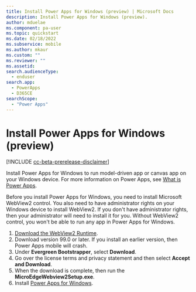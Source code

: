```yaml
---
title: Install Power Apps for Windows (preview) | Microsoft Docs
description: Install Power Apps for Windows (preview).
author: mduelae
ms.component: pa-user
ms.topic: quickstart
ms.date: 02/18/2022
ms.subservice: mobile
ms.author: mkaur
ms.custom: ""
ms.reviewer: ""
ms.assetid: 
search.audienceType: 
  - enduser
search.app: 
  - PowerApps
  - D365CE
searchScope:
  - "Power Apps"
---
```


# Install Power Apps for Windows (preview) 

[!INCLUDE [cc-beta-prerelease-disclaimer](../includes/cc-beta-prerelease-disclaimer.md)]

Install Power Apps for Windows to run model-driven app or canvas app on your Windows device. For more information on Power Apps, see [What is Power Apps](/powerapps/powerapps-overview).

Before you install Power Apps for Windows, you need to install Microsoft WebView2 control. You also need to have administrator rights on your Windows device to install WebView2. If you don't have administrator rights, then your administrator will need to install it for you. Without WebView2 control, you won't be able to run any app in Power Apps for Windows.

1. [Download the WebView2 Runtime](https://developer.microsoft.com/microsoft-edge/webview2/#download-section).
2. Download version 99.0 or later. If you install an earlier version, then Power Apps mobile will crash.
3. Under **Evergreen Bootstrapper**, select **Download**.
4. Go over the license terms and privacy statement and then select **Accept and Download**.
5. When the download is complete, then run the **MicroEdgeWebview2Setup.exe**.
6. Install [Power Apps for Windows](https://www.microsoft.com/store/apps/9MVC8P1Q3B29).
